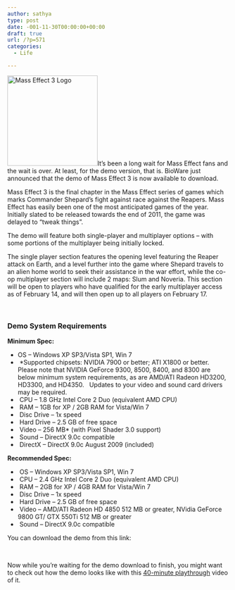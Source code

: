```yaml
---
author: sathya
type: post
date: -001-11-30T00:00:00+00:00
draft: true
url: /?p=571
categories:
  - Life

---
```

<img class="alignright" title="Mass Effect 3 Logo" src="http://cache.techie-buzz.com/images4/Kaz/ME3logo.png" alt="Mass Effect 3 Logo" width="205" height="205" />It&#8217;s been a long wait for Mass Effect fans and the wait is over. At least, for the demo version, that is. BioWare just announced that the demo of Mass Effect 3 is now available to download.

Mass Effect 3 is the final chapter in the Mass Effect series of games which marks Commander Shepard&#8217;s fight against race against the Reapers. Mass Effect has easily been one of the most anticipated games of the year. Initially slated to be released towards the end of 2011, the game was delayed to &#8220;tweak things&#8221;.

The demo will feature both single-player and multiplayer options &#8211; with some portions of the multiplayer being initially locked.

The single player section features the opening level featuring the Reaper attack on Earth, and a level further into the game where Shepard travels to an alien home world to seek their assistance in the war effort, while the co-op multiplayer section will include 2 maps: Slum and Noveria. This section will be open to players who have qualified for the early multiplayer access as of February 14, and will then open up to all players on February 17.

&nbsp;

### Demo System Requirements

**Minimum Spec:**

  * OS &#8211; Windows XP SP3/Vista SP1, Win 7
  *  *Supported chipsets: NVIDIA 7900 or better; ATI X1800 or better.  Please note that NVIDIA GeForce 9300, 8500, 8400, and 8300 are below minimum system requirements, as are AMD/ATI Radeon HD3200, HD3300, and HD4350.   Updates to your video and sound card drivers may be required.
  *  CPU &#8211; 1.8 GHz Intel Core 2 Duo (equivalent AMD CPU)
  *  RAM &#8211; 1GB for XP / 2GB RAM for Vista/Win 7
  *  Disc Drive &#8211; 1x speed
  *  Hard Drive &#8211; 2.5 GB of free space
  *  Video &#8211; 256 MB* (with Pixel Shader 3.0 support)
  *  Sound &#8211; DirectX 9.0c compatible
  *  DirectX &#8211; DirectX 9.0c August 2009 (included)

<div>
  <strong>Recommended Spec:</strong>
</div>

  *  OS &#8211; Windows XP SP3/Vista SP1, Win 7
  *  CPU &#8211; 2.4 GHz Intel Core 2 Duo (equivalent AMD CPU)
  *  RAM &#8211; 2GB for XP / 4GB RAM for Vista/Win 7
  *  Disc Drive &#8211; 1x speed
  *  Hard Drive &#8211; 2.5 GB of free space
  *  Video &#8211; AMD/ATI Radeon HD 4850 512 MB or greater, NVidia GeForce 9800 GT/ GTX 550Ti 512 MB or greater
  *  Sound &#8211; DirectX 9.0c compatible

You can download the demo from this link:

&nbsp;

Now while you&#8217;re waiting for the demo download to finish, you might want to check out how the demo looks like with this <a title="Mass Effect 3 Playthrough" href="http://techie-buzz.com/gaming/mass-effect-3-demo-playthrough-releases-to-mass-complaints-from-fans-who-have-not-played-the-game.html" target="_blank">40-minute playthrough</a> video of it.

&nbsp;